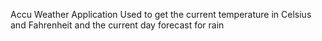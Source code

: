 Accu Weather Application
Used to get the current temperature in Celsius and Fahrenheit and the current day forecast for rain

